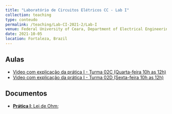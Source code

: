 ```yaml
---
title: "Laboratório de Circuitos Elétricos CC - Lab I"
collection: teaching
type: conteudo
permalink: /teaching/Lab-CI-2021-2/Lab-I
venue: Federal University of Ceara, Department of Electrical Engineering
date: 2021-10-05
location: Fortaleza, Brazil
---
```


## Aulas
- [Video com explicação da prática I - Turma 02C (Quarta-feira 10h as 12h)]()
- [Video com explicação da prática I - Turma 02D (Sexta-feira 10h as 12h)]()

## Documentos
- [**Prática I**: Lei de Ohm](https://docs.google.com/document/d/1oMORaCRewhWj652D9B7VOzW0wPnkC5Nz/edit?usp=sharing&ouid=115037078425068686312&rtpof=true&sd=true);
